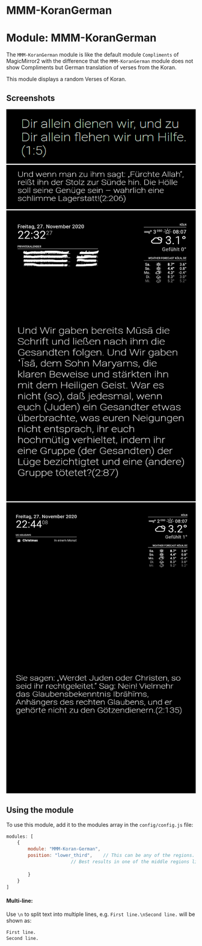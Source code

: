 # MMM-KoranGerman

# Module: MMM-KoranGerman
The `MMM-KoranGerman` module is like the default module `Compliments` of MagicMirror2 with the difference that the `MMM-KoranGerman` module does not show Compliments but German translation of verses from the Koran.

This module displays a random Verses of Koran.

## Screenshots
![Compliments Screenshot](MMM-KoranGerman-1.png)
![Compliments Screenshot](MMM-KoranGerman-2.png)
![Compliments Screenshot](MMM-KoranGerman-3.png)
![Compliments Screenshot](MMM-KoranGerman-4.png)

## Using the module

To use this module, add it to the modules array in the `config/config.js` file:
````javascript
modules: [
	{
		module: "MMM-Koran-German",
		position: "lower_third",	// This can be any of the regions.
						// Best results in one of the middle regions like: lower_third
						
		}
	}
]
````

#### Multi-line:
Use `\n` to split text into multiple lines, e.g. `First line.\nSecond line.` will be shown as:
```
First line.
Second line.
```

